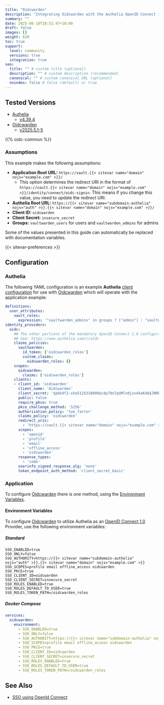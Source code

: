 ```yaml
---
title: "Oidcwarden"
description: "Integrating Oidcwarden with the Authelia OpenID Connect 1.0 Provider."
summary: ""
date: 2025-06-10T10:51:47+10:00
draft: false
images: []
weight: 620
toc: true
support:
  level: community
  versions: true
  integration: true
seo:
  title: "" # custom title (optional)
  description: "" # custom description (recommended)
  canonical: "" # custom canonical URL (optional)
  noindex: false # false (default) or true
---
```


## Tested Versions

- [Authelia]
  - [v4.39.4](https://github.com/authelia/authelia/releases/tag/v4.39.4)
- [Oidcwarden]
  - [v2025.5.1-5](https://github.com/Timshel/OIDCWarden/releases/tag/v2025.5.1-5)

{{% oidc-common %}}

### Assumptions

This example makes the following assumptions:

- __Application Root URL:__ `https://vault.{{< sitevar name="domain" nojs="example.com" >}}/`
  - This option determines the redirect URI in the format of
    `https://vault.{{< sitevar name="domain" nojs="example.com" >}}/identity/connect/oidc-signin`.
    This means if you change this value, you need to update the redirect URI.
- __Authelia Root URL:__ `https://{{< sitevar name="subdomain-authelia" nojs="auth" >}}.{{< sitevar name="domain" nojs="example.com" >}}/`
- __Client ID:__ `oidcwarden`
- __Client Secret:__ `insecure_secret`
- __Groups:__ `vaultwarden_users` for users and `vaultwarden_admins` for admins

Some of the values presented in this guide can automatically be replaced with documentation variables.

{{< sitevar-preferences >}}

## Configuration

### Authelia

The following YAML configuration is an example __Authelia__ [client configuration] for use with [Oidcwarden] which
will operate with the application example:

```yaml {title="configuration.yml"}
definitions:
  user_attributes:
    vault_roles:
      expression: '"vaultwarden_admins" in groups ? ["admin"] : "vaultwarden_users" in groups ? ["user"] : [""]'
identity_providers:
  oidc:
    ## The other portions of the mandatory OpenID Connect 1.0 configuration go here.
    ## See: https://www.authelia.com/c/oidc
    claims_policies:
      vaultwarden:
        id_token: ['oidcwarden_roles']
        custom_claims:
          oidcwarden_roles: {}
    scopes:
      oidcwarden:
        claims: ['oidcwarden_roles']
    clients:
    - client_id: 'oidcwarden'
      client_name: 'Oidcwarden'
      client_secret: '$pbkdf2-sha512$310000$c8p78n7pUMln0jzvd4aK4Q$JNRBzwAo0ek5qKn50cFzzvE9RXV88h1wJn5KGiHrD0YKtZaR/nCb2CJPOsKaPK0hjf.9yHxzQGZziziccp6Yng'  # The digest of 'insecure_secret'.
      public: false
      require_pkce: true
      pkce_challenge_method: 'S256'
      authorization_policy: 'two_factor'
      claims_policy: 'oidcwarden'
      redirect_uris:
        - 'https://vault.{{< sitevar name="domain" nojs="example.com" >}}/identity/connect/oidc-signin'
      scopes:
        - 'openid'
        - 'profile'
        - 'email'
        - 'offline_access'
        - 'oidcwarden'
      response_types:
        - 'code'
      userinfo_signed_response_alg: 'none'
      token_endpoint_auth_method: 'client_secret_basic'
```

### Application

To configure [Oidcwarden] there is one method, using the [Environment Variables](#environment-variables).

#### Environment Variables

To configure [Oidcwarden] to utilize Authelia as an [OpenID Connect 1.0] Provider, use the following environment
variables:

##### Standard

```shell {title=".env"}
SSO_ENABLED=true
SSO_ONLY=false
SSO_AUTHORITY=https://{{< sitevar name="subdomain-authelia" nojs="auth" >}}.{{< sitevar name="domain" nojs="example.com" >}}
SSO_SCOPES=profile email offline_access oidcwarden
SSO_PKCE=true
SSO_CLIENT_ID=oidcwarden
SSO_CLIENT_SECRET=insecure_secret
SSO_ROLES_ENABLED=true
SSO_ROLES_DEFAULT_TO_USER=true
SSO_ROLES_TOKEN_PATH=/oidcwarden_roles
```

##### Docker Compose

```yaml {title="compose.yml"}
services:
  oidcwarden:
    environment:
      - SSO_ENABLED=true
      - SSO_ONLY=false
      - SSO_AUTHORITY=https://{{< sitevar name="subdomain-authelia" nojs="auth" >}}.{{< sitevar name="domain" nojs="example.com" >}}
      - SSO_SCOPES=profile email offline_access oidcwarden
      - SSO_PKCE=true
      - SSO_CLIENT_ID=oidcwarden
      - SSO_CLIENT_SECRET=insecure_secret
      - SSO_ROLES_ENABLED=true
      - SSO_ROLES_DEFAULT_TO_USER=true
      - SSO_ROLES_TOKEN_PATH=/oidcwarden_roles
```


## See Also

- [SSO using OpenId Connect](https://github.com/Timshel/OIDCWarden/blob/main/SSO.md)

[Authelia]: https://www.authelia.com
[Oidcwarden]: https://github.com/Timshel/OIDCWarden/
[OpenID Connect 1.0]: ../../openid-connect/introduction.md
[client configuration]: ../../../configuration/identity-providers/openid-connect/clients.md
